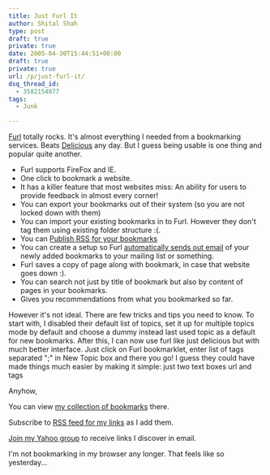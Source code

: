 ```yaml
---
title: Just Furl It
author: Shital Shah
type: post
draft: true
private: true
date: 2005-04-30T15:44:51+00:00
draft: true
private: true
url: /p/just-furl-it/
dsq_thread_id:
  - 3582154877
tags:
  - Junk

---
```

[Furl][1] totally rocks. It's almost everything I needed from a bookmarking services. Beats [Delicious][2] any day. But I guess being usable is one thing and popular quite another.

* Furl supports FireFox and IE.
* One click to bookmark a website.
* It has a killer feature that most websites miss: An ability for users to provide feedback in almost every corner!
* You can export your bookmarks out of their system (so you are not locked down with them)
* You can import your existing bookmarks in to Furl. However they don't tag them using existing folder structure :(.
* You can [Publish RSS for your bookmarks][3]
* You can create a setup so Furl [automatically sends out email][4] of your newly added bookmarks to your mailing list or something.
* Furl saves a copy of page along with bookmark, in case that website goes down :).
* You can search not just by title of bookmark but also by content of pages in your bookmarks.
* Gives you recommendations from what you bookmarked so far.

However it's not ideal. There are few tricks and tips you need to know. To start with, I disabled their default list of topics, set it up for multiple topics mode by default and choose a dummy instead last used topic as a default for new bookmarks. After this, I can now use furl like just delicious but with much better interface. Just click on Furl bookmarklet, enter list of tags separated ";" in New Topic box and there you go! I guess they could have made things much easier by making it simple: just two text boxes url and tags

Anyhow,

You can view [my collection of bookmarks][5] there.

Subscribe to [RSS feed for my links][6] as I add them.

[Join my Yahoo group][7] to receive links I discover in email.

I'm not bookmarking in my browser any longer. That feels like so yesterday...

 [1]: http://www.furl.net
 [2]: http://del.icio.us
 [3]: http://www.furl.net/faq.jsp#rss
 [4]: http://www.furl.net/faq.jsp#rs
 [5]: http://www.furl.net/members/sytelus
 [6]: http://www.furl.net/members/sytelus/rss.xml
 [7]: http://groups.yahoo.com/group/shital/